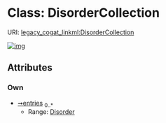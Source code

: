 
# Class: DisorderCollection



URI: [legacy_cogat_linkml:DisorderCollection](https://w3id.org/rwblair/legacy-cogat-linkml/DisorderCollection)


[![img](https://yuml.me/diagram/nofunky;dir:TB/class/[Disorder]<entries%200..*-++[DisorderCollection],[Disorder])](https://yuml.me/diagram/nofunky;dir:TB/class/[Disorder]<entries%200..*-++[DisorderCollection],[Disorder])

## Attributes


### Own

 * [➞entries](disorderCollection__entries.md)  <sub>0..\*</sub>
     * Range: [Disorder](Disorder.md)
